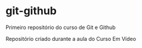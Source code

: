 # git-github
Primeiro repositório do curso de Git e Github

Repositório criado durante a aula do Curso Em Vídeo
